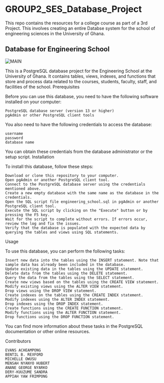 # GROUP2_SES_Database_Project
This repo contains the resources for a college course as part of a 3rd Project. This involves creating an entire Databse system for the school of engineering sciences in the University of Ghana.

## Database for Engineering School

![MAIN](https://user-images.githubusercontent.com/102630199/229310700-08cca224-5a18-4bd1-bd3c-641c7973c035.jpg)


This is a PostgreSQL database project for the Engineering School at the University of Ghana. It contains tables, views, indexes, and functions that store and process data related to the courses, students, faculty, staff, and facilities of the school.
Prerequisites

Before you can use this database, you need to have the following software installed on your computer:

    PostgreSQL database server (version 13 or higher)
    pgAdmin or other PostgreSQL client tools

You also need to have the following credentials to access the database:

    username
    password
    database name

You can obtain these credentials from the database administrator or the setup script.
Installation

To install this database, follow these steps:

    Download or clone this repository to your computer.
    Open pgAdmin or another PostgreSQL client tool.
    Connect to the PostgreSQL database server using the credentials mentioned above.
    Create a new empty database with the same name as the database in the credentials.
    Open the SQL script file engineering_school.sql in pgAdmin or another PostgreSQL client tool.
    Execute the SQL script by clicking on the "Execute" button or by pressing the F5 key.
    Wait for the script to complete without errors. If errors occur, review the log and fix the issues.
    Verify that the database is populated with the expected data by querying the tables and views using SQL statements.

Usage

To use this database, you can perform the following tasks:

    Insert new data into the tables using the INSERT statement. Note that sample data has already been included in the database.
    Update existing data in the tables using the UPDATE statement.
    Delete data from the tables using the DELETE statement.
    Query the data from the tables using the SELECT statement.
    Create new views based on the tables using the CREATE VIEW statement.
    Modify existing views using the ALTER VIEW statement.
    Drop views using the DROP VIEW statement.
    Create indexes on the tables using the CREATE INDEX statement.
    Modify indexes using the ALTER INDEX statement.
    Drop indexes using the DROP INDEX statement.
    Create functions using the CREATE FUNCTION statement.
    Modify functions using the ALTER FUNCTION statement.
    Drop functions using the DROP FUNCTION statement.

You can find more information about these tasks in the PostgreSQL documentation or other online resources.

Contributors
    
    EVANS ACHEAMPONG
    BENTIL B. REXFORD
    MICHELLE OWUSU
    MENSAH NYANYO HUBERT 
    ANANE GEORGE NYARKO
    DERY-KUUZUME SANDRA
    APPIAH YAW FRIMPONG
 
